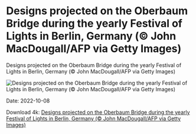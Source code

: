 # Designs projected on the Oberbaum Bridge during the yearly Festival of Lights in Berlin, Germany (© John MacDougall/AFP via Getty Images)

Designs projected on the Oberbaum Bridge during the yearly Festival of Lights in Berlin, Germany (© John MacDougall/AFP via Getty Images)

![Designs projected on the Oberbaum Bridge during the yearly Festival of Lights in Berlin, Germany (© John MacDougall/AFP via Getty Images)](https://bing.com/th?id=OHR.OberbaumBridge_EN-US6324390642_UHD.jpg&w=1024&h=576)

Date: 2022-10-08

Download 4k: [Designs projected on the Oberbaum Bridge during the yearly Festival of Lights in Berlin, Germany (© John MacDougall/AFP via Getty Images)](https://bing.com/th?id=OHR.OberbaumBridge_EN-US6324390642_UHD.jpg)

